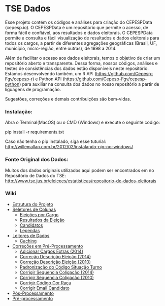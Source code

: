 # TSE Dados

Esse projeto contém os códigos e análises para criação do CEPESPData (cepesp.io). O CEPESPData é um repositório que permite o acesso, de forma fácil e confiável, aos resultados e dados eleitorais. O CEPESPData permite a consulta e fácil visualização de resultados e dados eleitorais para todos os cargos, a partir de diferentes agregações geográficas (Brasil, UF, município, micro-região, entre outras), de 1998 a 2014. 

Além de facilitar o acesso aos dados eleitorais, temos o objetivo de criar um repositório aberto e transparente. Dessa forma, nossos códigos, análises e testes de consistências dos dados estão disponíveis neste repositório. Estamos desenvolvendo também, um R API (https://github.com/Cepesp-Fgv/cepesp-r) e Python API (https://github.com/Cepesp-Fgv/cepesp-python) para auxiliar na consulta dos dados no nosso repositório a partir de liguagens de programação.

Sugestões, correções e demais contribuições são bem-vidas.

### Instalação:
Abra o Terminal(MacOS) ou o CMD (Windows)  e execute o seguinte codigo:

pip install -r requirements.txt

Caso não tenha o pip instalado, siga esse tuturial:
http://willemallan.com.br/2012/02/instalando-pip-no-windows/

### Fonte Original dos Dados:

Muitos dos dados originais utilizados aqui podem ser encontrados em no Repositório de Dados do TSE: http://www.tse.jus.br/eleicoes/estatisticas/repositorio-de-dados-eleitorais

### Wiki

 - [Estrutura do Projeto](https://github.com/Cepesp-Fgv/tse-dados/wiki/Estrutura)
 - [Seletores de Colunas](https://github.com/Cepesp-Fgv/tse-dados/wiki/Colunas)
   - [Eleições por Cargo](https://github.com/Cepesp-Fgv/tse-dados/wiki/Colunas#reposit%C3%B3rio-elei%C3%A7%C3%B5es-por-cargo-libtsecolumnspy)
   - [Resultados da Eleição](https://github.com/Cepesp-Fgv/tse-dados/wiki/Colunas#reposit%C3%B3rio-resultados-da-elei%C3%A7%C3%A3o-libvotoscolumnspy)
   - [Candidatos](https://github.com/Cepesp-Fgv/tse-dados/wiki/Colunas#reposit%C3%B3rio-candidatos-libcandidatoscolumnspy)
   - [Legendas](https://github.com/Cepesp-Fgv/tse-dados/wiki/Colunas#reposit%C3%B3rio-legendas-liblegendascolumnspy)
 - [Leitores de Dados](https://github.com/Cepesp-Fgv/tse-dados/wiki/Leitores)
   - [Caching](https://github.com/Cepesp-Fgv/tse-dados/wiki/Leitores#caching)
 - [Correções em Pré-Processamento](https://github.com/Cepesp-Fgv/tse-dados/wiki/Corre%C3%A7%C3%B5es-em-Pr%C3%A9-Processamento)
   - [Adicionar Cargos Extras (2014)](https://github.com/Cepesp-Fgv/tse-dados/wiki/Corre%C3%A7%C3%B5es-em-Pr%C3%A9-Processamento#adicionar-cargos-extras-2014)
   - [Correção Descrição Eleição (2014)](https://github.com/Cepesp-Fgv/tse-dados/wiki/Corre%C3%A7%C3%B5es-em-Pr%C3%A9-Processamento#corre%C3%A7%C3%A3o-descri%C3%A7%C3%A3o-elei%C3%A7%C3%A3o-2014)
   - [Correção Descrição Eleição (2010)](https://github.com/Cepesp-Fgv/tse-dados/wiki/Corre%C3%A7%C3%B5es-em-Pr%C3%A9-Processamento#corre%C3%A7%C3%A3o-descri%C3%A7%C3%A3o-elei%C3%A7%C3%A3o-2010)
   - [Padronização do Código Situação Turno](https://github.com/Cepesp-Fgv/tse-dados/wiki/Corre%C3%A7%C3%B5es-em-Pr%C3%A9-Processamento#padroniza%C3%A7%C3%A3o-do-c%C3%B3digo-situa%C3%A7%C3%A3o-turno)
   - [Corrigir Sequencia Coligação (2014)](https://github.com/Cepesp-Fgv/tse-dados/wiki/Corre%C3%A7%C3%B5es-em-Pr%C3%A9-Processamento#corrigir-sequencia-coliga%C3%A7%C3%A3o-2014)
   - [Corrigir Sequencia Coligação (2010)](https://github.com/Cepesp-Fgv/tse-dados/wiki/Corre%C3%A7%C3%B5es-em-Pr%C3%A9-Processamento#corrigir-sequencia-coliga%C3%A7%C3%A3o-2010)
   - [Corrigir Código Cor Raça](https://github.com/Cepesp-Fgv/tse-dados/wiki/Corre%C3%A7%C3%B5es-em-Pr%C3%A9-Processamento#corrigir-c%C3%B3digo-cor-ra%C3%A7a)
   - [Corrigir Email Candidato](https://github.com/Cepesp-Fgv/tse-dados/wiki/Corre%C3%A7%C3%B5es-em-Pr%C3%A9-Processamento#corrigir-email-candidato)
 - [Pós-Processamento](https://github.com/Cepesp-Fgv/tse-dados/wiki/P%C3%B3s-processamento)
 - [Pré-processamento](https://github.com/Cepesp-Fgv/tse-dados/wiki/Pr%C3%A9-processamento)
